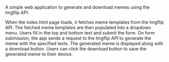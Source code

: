A simple web application to generate and download memes using the Imgflip API.


When the index.html page loads, it fetches meme templates from the Imgflip API. The fetched meme templates are then populated into a dropdown menu. Users fill in the top and bottom text and submit the form. On form submission, the app sends a request to the Imgflip API to generate the meme with the specified texts. The generated meme is displayed along with a download button. Users can click the download button to save the generated meme to their device.
